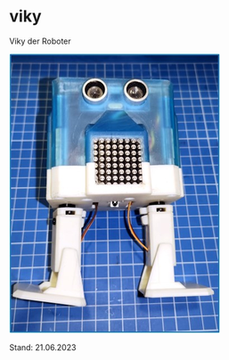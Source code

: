 # viky
Viky der Roboter

![alt Viky](https://raw.githubusercontent.com/Bastlerland/viky/main/Bilder/viky_der_roboter.jpg)

Stand: 21.06.2023
